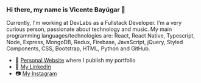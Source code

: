 ### Hi there, my name is Vicente Bayúgar 👋

Currently, I'm working at DevLabs as a Fullstack Developer. 
I’m a very curious person, passionate about technology and music. 
My main programming languages/technologies are: React, React Native, Typescript, Node, Express, MongoDB, Redux, Firebase, JavaScript, jQuery, Styled Components, CSS, Bootstrap, HTML, Python and GitHub. 

- 💼 [Personal Website](https://vicentebayugar.netlify.app/) where I publish my portfolio
- 📝 [My LinkedIn](https://www.linkedin.com/in/vicente-bayugar/)
- 📷 [My Instagram](https://www.instagram.com/vicenbayugar/)
